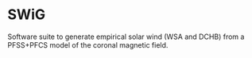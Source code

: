 # SWiG
Software suite to generate empirical solar wind (WSA and DCHB) from a PFSS+PFCS model of the coronal magnetic field.
